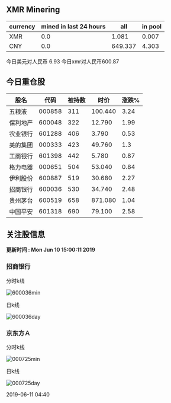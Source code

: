 ## XMR Minering

|currency|mined in last 24 hours|all|in pool|
|---|---|---|---|
|XMR|0.0|1.081|0.007|
|CNY|0.0|649.337|4.303|

今日美元对人民币 6.93	今日xmr对人民币600.87


## 今日重仓股 

|股名|代码|被持数|时价|涨跌%|
|---|---|---|---|---|
|五粮液|000858|311|100.440|3.24|
|保利地产|600048|322|12.790|1.99|
|农业银行|601288|406|3.790|0.53|
|美的集团|000333|423|49.760|1.3|
|工商银行|601398|442|5.780|0.87|
|格力电器|000651|504|53.040|0.84|
|伊利股份|600887|519|30.680|2.27|
|招商银行|600036|530|34.740|2.48|
|贵州茅台|600519|658|871.080|1.04|
|中国平安|601318|690|79.100|2.58|

## 关注股信息
**更新时间 : Mon Jun 10 15:00:11 2019**
### 招商银行 
分时k线

![600036min](http://image.sinajs.cn/newchart/min/n/sh600036.gif)

日k线

![600036day](http://image.sinajs.cn/newchart/daily/n/sh600036.gif)

### 京东方Ａ 
分时k线

![000725min](http://image.sinajs.cn/newchart/min/n/sz000725.gif)

日k线

![000725day](http://image.sinajs.cn/newchart/daily/n/sz000725.gif)

2019-06-11 04:40